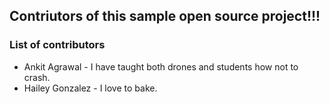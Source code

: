 ## Contriutors of this sample open source project!!! 


### List of contributors
- Ankit Agrawal - I have taught both drones and students how not to crash.
- Hailey Gonzalez - I love to bake.
